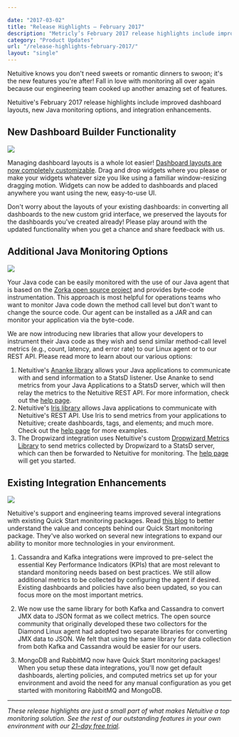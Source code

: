 ```yaml
---

date: "2017-03-02"
title: "Release Highlights – February 2017"
description: "Metricly’s February 2017 release highlights include improved dashboard layouts, new Java monitoring options, and integration enhancements."
category: "Product Updates"
url: "/release-highlights-february-2017/"
layout: "single"
---
```


Netuitive knows you don't need sweets or romantic dinners to swoon; it's the new features you're after! Fall in love with monitoring all over again because our engineering team cooked up another amazing set of features.

Netuitive's February 2017 release highlights include improved dashboard layouts, new Java monitoring options, and integration enhancements.

New Dashboard Builder Functionality
-----------------------------------

[![](https://www.metricly.com/wp-content/uploads/2017/07/Gif7.gif)](https://www.metricly.com/wp-content/uploads/2017/07/Gif7.gif)

Managing dashboard layouts is a whole lot easier! [Dashboard layouts are now completely customizable](https://www.metricly.com/netuitive-dashboard-upgrades). Drag and drop widgets where you please or make your widgets whatever size you like using a familiar window-resizing dragging motion. Widgets can now be added to dashboards and placed anywhere you want using the new, easy-to-use UI.

Don't worry about the layouts of your existing dashboards: in converting all dashboards to the new custom grid interface, we preserved the layouts for the dashboards you've created already! Please play around with the updated functionality when you get a chance and share feedback with us.

Additional Java Monitoring Options
----------------------------------

[![](https://www.metricly.com/wp-content/uploads/2017/07/feb_rnh_java_int.png)](https://www.metricly.com/wp-content/uploads/2017/07/feb_rnh_java_int.png)

Your Java code can be easily monitored with the use of our Java agent that is based on the [Zorka open source project](http://zorka.io/) and provides byte-code instrumentation. This approach is most helpful for operations teams who want to monitor Java code down the method call level but don't want to change the source code. Our agent can be installed as a JAR and can monitor your application via the byte-code.

We are now introducing new libraries that allow your developers to instrument their Java code as they wish and send similar method-call level metrics (e.g., count, latency, and error rate) to our Linux agent or to our REST API. Please read more to learn about our various options:

1.  Netuitive's [Ananke library](https://github.com/Netuitive/Ananke) allows your Java applications to communicate with and send information to a StatsD listener. Use Ananke to send metrics from your Java Applications to a StatsD server, which will then relay the metrics to the Netuitive REST API. For more information, check out the [help page](https://help.netuitive.com/Content/Integrations/ananke.htm).
2.  Netuitive's [Iris library](https://github.com/Netuitive/Iris) allows Java applications to communicate with Netuitive's REST API. Use Iris to send metrics from your applications to Netuitive; create dashboards, tags, and elements; and much more. Check out the [help page](https://help.netuitive.com/Content/Integrations/iris.htm) for more examples.
3.  The Dropwizard integration uses Netuitive's custom [Dropwizard Metrics Library](https://github.com/Netuitive/dropwizard-metrics) to send metrics collected by Dropwizard to a StatsD server, which can then be forwarded to Netuitive for monitoring. The [help page](https://help.netuitive.com/Content/Integrations/dropwizard.htm) will get you started.

Existing Integration Enhancements
---------------------------------

[![](https://www.metricly.com/wp-content/uploads/2017/07/feb_rnh_int_upd.png)](https://www.metricly.com/wp-content/uploads/2017/07/feb_rnh_int_upd.png)

Netuitive's support and engineering teams improved several integrations with existing Quick Start monitoring packages. Read [this blog](https://www.metricly.com/aws-monitoring-best-practices-using-pre-configured-dashboards) to better understand the value and concepts behind our Quick Start monitoring package. They've also worked on several new integrations to expand our ability to monitor more technologies in your environment.

1.  Cassandra and Kafka integrations were improved to pre-select the essential Key Performance Indicators (KPIs) that are most relevant to standard monitoring needs based on best practices. We still allow additional metrics to be collected by configuring the agent if desired. Existing dashboards and policies have also been updated, so you can focus more on the most important metrics.

2.  We now use the same library for both Kafka and Cassandra to convert JMX data to JSON format as we collect metrics. The open source community that originally developed these two collectors for the Diamond Linux agent had adopted two separate libraries for converting JMX data to JSON. We felt that using the same library for data collection from both Kafka and Cassandra would be easier for our users.

3.  MongoDB and RabbitMQ now have Quick Start monitoring packages! When you setup these data integrations, you'll now get default dashboards, alerting policies, and computed metrics set up for your environment and avoid the need for any manual configuration as you get started with monitoring RabbitMQ and MongoDB.

* * * * *

*These release highlights are just a small part of what makes Netuitive a top monitoring solution. See the rest of our outstanding features in your own environment with our [21-day free trial](https://www.metricly.com/signup).*
